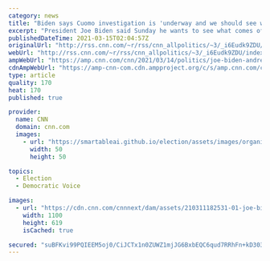 ```yaml
---
category: news
title: "Biden says Cuomo investigation is 'underway and we should see what it brings us'"
excerpt: "President Joe Biden said Sunday he wants to see what comes of an investigation into allegations of sexual harassment against New York Gov. Andrew Cuomo when asked if the Democratic governor should resign.\n    \n"
publishedDateTime: 2021-03-15T02:04:57Z
originalUrl: "http://rss.cnn.com/~r/rss/cnn_allpolitics/~3/_i6Eudk9ZDU/index.html"
webUrl: "http://rss.cnn.com/~r/rss/cnn_allpolitics/~3/_i6Eudk9ZDU/index.html"
ampWebUrl: "https://amp.cnn.com/cnn/2021/03/14/politics/joe-biden-andrew-cuomo/index.html"
cdnAmpWebUrl: "https://amp-cnn-com.cdn.ampproject.org/c/s/amp.cnn.com/cnn/2021/03/14/politics/joe-biden-andrew-cuomo/index.html"
type: article
quality: 170
heat: 170
published: true

provider:
  name: CNN
  domain: cnn.com
  images:
    - url: "https://smartableai.github.io/election/assets/images/organizations/cnn.com-50x50.jpg"
      width: 50
      height: 50

topics:
  - Election
  - Democratic Voice

images:
  - url: "https://cdn.cnn.com/cnnnext/dam/assets/210311182531-01-joe-biden-0210-super-tease.jpg"
    width: 1100
    height: 619
    isCached: true

secured: "suBFKvi99PQIEEM5oj0/CiJCTx1n0ZUWZ1mjJG6BxbEQC6qud7RRhFn+kD303CnxKTuzsKukg3LHy6xeD9rnoMU2a+GYUdDhOAI/uVJdoS1VRod7UZf2Xj7A796y4zFGefgLvyjPi354z/TWFCpp3beB50LnB1/iF4xU2N9jlymvntma6W10ClD5XeFV43WbUU4DrkrCZN6/FDVR0KSt1Wn7ezxGhBG+a+gURZDDR75BnwQk+zkSUgnxhoV1kUaaX46PX+mPeZsqCRy9sLYvDGLIwuJ4go4M3NmRkk28eceNObKQYbtjXjD608TO1xDCbUb4nEwAdJoh7WyjTD8MUrDmZ8XE9q5OL2s48OemJm8=;8IQJqr8z4m7JPJvdkIB8Jw=="
---
```


